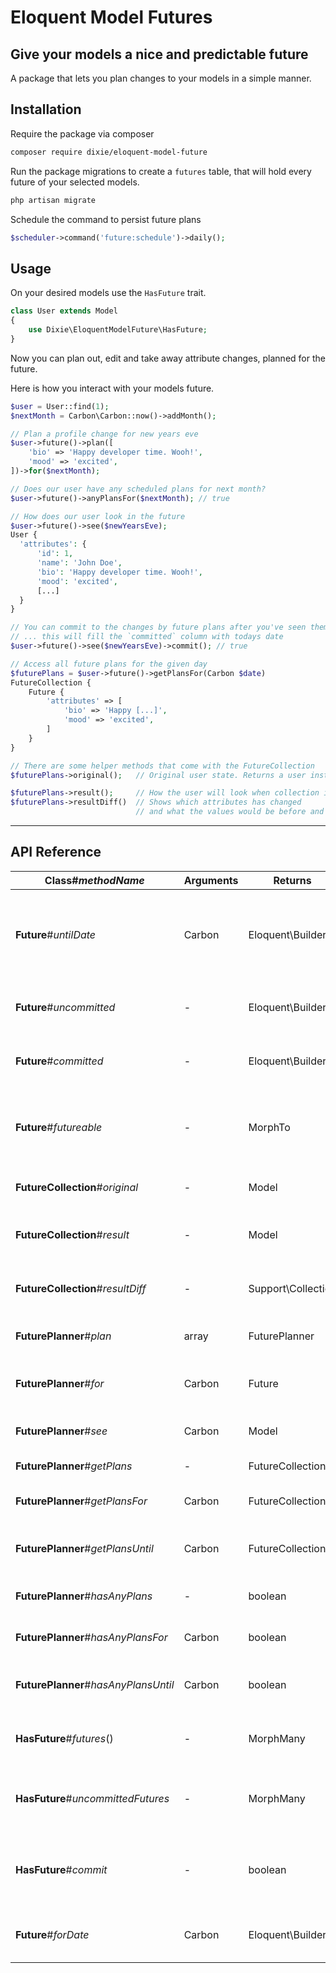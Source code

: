 # Eloquent Model Futures

## Give your models a nice and predictable future
A package that lets you plan changes to your models in a simple manner.

## Installation
Require the package via composer
```bash
composer require dixie/eloquent-model-future
```

Run the package migrations to create a `futures` table, that will hold every future of your selected models.
```bash
php artisan migrate
```

Schedule the command to persist future plans
```php
$scheduler->command('future:schedule')->daily();
```

## Usage
On your desired models use the `HasFuture` trait.
```php
class User extends Model
{
    use Dixie\EloquentModelFuture\HasFuture;
}
```

Now you can plan out, edit and take away attribute changes, planned for the future.

Here is how you interact with your models future.

```php
$user = User::find(1);
$nextMonth = Carbon\Carbon::now()->addMonth();

// Plan a profile change for new years eve
$user->future()->plan([
    'bio' => 'Happy developer time. Wooh!',
    'mood' => 'excited',
])->for($nextMonth);

// Does our user have any scheduled plans for next month?
$user->future()->anyPlansFor($nextMonth); // true

// How does our user look in the future
$user->future()->see($newYearsEve);
User {
  'attributes': {
      'id': 1,
      'name': 'John Doe',
      'bio': 'Happy developer time. Wooh!',
      'mood': 'excited',
      [...]
  }
}

// You can commit to the changes by future plans after you've seen them
// ... this will fill the `committed` column with todays date
$user->future()->see($newYearsEve)->commit(); // true

// Access all future plans for the given day
$futurePlans = $user->future()->getPlansFor(Carbon $date)
FutureCollection {
    Future {
        'attributes' => [
            'bio' => 'Happy [...]',
            'mood' => 'excited',
        ]
    }
}

// There are some helper methods that come with the FutureCollection
$futurePlans->original();   // Original user state. Returns a user instance.

$futurePlans->result();     // How the user will look when collection is applied to user.
$futurePlans->resultDiff()  // Shows which attributes has changed 
                            // and what the values would be before and after
```

---

## API Reference
| **Class**#*methodName* | Arguments | Returns | Note |
|------------------------|-----------|---------|------|
| **Future**#*untilDate* | Carbon | Eloquent\Builder | Query only futures scheduled between `date('now')` and the given date. This is an Eloquent scope. |
| **Future**#*uncommitted* | - | Eloquent\Builder | Query only uncommitted futures. This is an Eloquent scope. |
| **Future**#*committed* | - | Eloquent\Builder | Query only committed futures. This is an Eloquent scope. |
| **Future**#*futureable* | - | MorphTo | This is a standard Eloquent polymorphic relationship. *(Inverse of HasFuture#futures)* |
| **FutureCollection**#*original* | - | Model | Gets the model back with no data changed. |
| **FutureCollection**#*result* | - | Model | Gets the model back with all the future data filled. **It is not saved** |
| **FutureCollection**#*resultDiff* | - | Support\Collection | Gets a list of all fields that would change, with both *before* and *after* |
| **FuturePlanner**#*plan* | array | FuturePlanner | Set the attributes which should be persisted later. |
| **FuturePlanner**#*for* | Carbon | Future | Set the date for when the attributes should be persisted. |
| **FuturePlanner**#*see* | Carbon | Model | See the final result of a model for a given date. |
| **FuturePlanner**#*getPlans* | - | FutureCollection | Get all future plans for a model. |
| **FuturePlanner**#*getPlansFor* | Carbon | FutureCollection | Get all future plans for a model for the given day. |
| **FuturePlanner**#*getPlansUntil* | Carbon | FutureCollection | Get all future plans for a model, between now and the given date. |
| **FuturePlanner**#*hasAnyPlans* | - | boolean | See if model has any future plans at all. |
| **FuturePlanner**#*hasAnyPlansFor* | Carbon | boolean | See if model has any future plans for the given date. |
| **FuturePlanner**#*hasAnyPlansUntil* | Carbon | boolean | See if model has any future plans between now and the given date. |
| **HasFuture**#*futures*() | - | MorphMany | This is a standard Eloquent polymorphic relationship |
| **HasFuture**#*uncommittedFutures* | - | MorphMany | Same as `futures` but filtered to only include uncommitted futures |
| **HasFuture**#*commit* | - | boolean | This is a wrapper around `$model->save()` but it also sets the `committed` flag to `Carbon::now()` |
| **Future**#*forDate* | Carbon | Eloquent\Builder | Query only futures scheduled for the given day. This is an Eloquent scope. |

